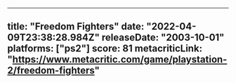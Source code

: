 
---
title: "Freedom Fighters"
date: "2022-04-09T23:38:28.984Z"
releaseDate: "2003-10-01"
platforms: ["ps2"]
score: 81
metacriticLink: "https://www.metacritic.com/game/playstation-2/freedom-fighters"
---
